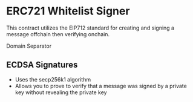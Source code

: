 # ERC721 Whitelist Signer

This contract utilizes the EIP712 standard for creating and signing a message offchain then verifying onchain. 

Domain Separator 

## ECDSA Signatures

- Uses the secp256k1 algorithm
- Allows you to prove to verify that a message was signed by a private key without revealing the private key

